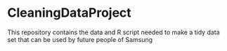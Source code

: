 # CleaningDataProject
This repository contains the data and R script needed to make a tidy data set that can be used by future people of Samsung
